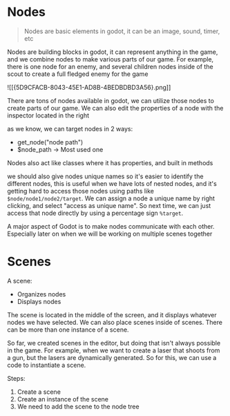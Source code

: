 
# Nodes


> Nodes are basic elements in godot, it can be an image, sound, timer, etc

Nodes are building blocks in godot, it can represent anything in the game, and we combine nodes to make various parts of our game. For example, there is one node for an enemy, and several children nodes inside of the scout to create a full fledged enemy for the game

![[{5D9CFACB-8043-45E1-AD8B-4BEDBDBD3A56}.png]]


There are tons of nodes available in godot, we can utilize those nodes to create parts of our game. We can also edit the properties of a node with the inspector located in the right

as we know, we can target nodes in 2 ways:
- get_node("node path")
- $node_path -> Most used one

Nodes also act like classes where it has properties, and built in methods

we should also give nodes unique names so it's easier to identify the different nodes, this is useful when we have lots of nested nodes, and it's getting hard to access those nodes using paths like `$node/node1/node2/target`. We can assign a node a unique name by right clicking, and select "access as unique name". So next time, we can just access that node directly by using a percentage sign `%target`.

A major aspect of Godot is to make nodes communicate with each other. Especially later on when we will be working on multiple scenes together

# Scenes

A scene:
- Organizes nodes
- Displays nodes

The scene is located in the middle of the screen, and it displays whatever nodes we have selected.
We can also place scenes inside of scenes. There can be more than one instance of a scene.


So far, we created scenes in the editor, but doing that isn't always possible in the game. For example, when we want to create a laser that shoots from a gun, but the lasers are dynamically generated. So for this, we can use a code to instantiate a scene.

Steps:
1. Create a scene
2. Create an instance of the scene
3. We need to add the scene to the node tree


